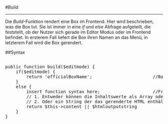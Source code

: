 #Build

---

Die *Build*-Funktion rendert eine Box im Frontend. Hier wird beschrieben, was die Box tut. Sie ist immer in eine *if* und *else* Abfrage aufgeteilt, die feststellt, ob der Nutzer sich gerade im Editor Modus oder im Frontend befindet. In ersterem Fall liefert die Box ihren Namen an das Menü, in letzterem Fall wird die Box gerendert.

##Syntax

<pre>

public function build($editmode) {
	if($editmode) {
		return 'officialBoxName';						//Backend
	}
	else {
		insert function syntax here;					//Frontend
		// 1. Entweder können die Inhaltswerte als Array oder Variable an die template datei zur weiteren Verarbeitung übergeben werden
		// 2. Oder ein String der das gerenderte HTML enthält
		return $this->content || $htmloutputstring
	}
}

</pre>
